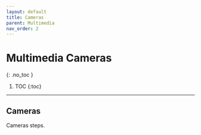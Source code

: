 ```yaml
---
layout: default
title: Cameras
parent: Multimedia
nav_order: 2
---
```


# Multimedia Cameras
{: .no_toc }

1. TOC
{:toc}
---

## Cameras

Cameras steps.
